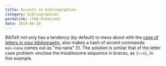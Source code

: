 ```yaml
---
title: Accents in bibliographies
category: bibliographies
permalink: /FAQ-bibaccent
date: 2014-06-10
---
```


BibTeX not only has a tendency (by default) to mess about with the
[case of letters in your bibliography](FAQ-capbibtex),
also makes a hash of accent commands:
`ma\~nana` comes out as "ma nana" (!).  The solution is similar that of the letter case problem:
enclose the troublesome sequence in braces, as
`{\~n}`, in this example.

